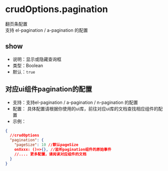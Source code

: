 # crudOptions.pagination
翻页条配置     
支持 el-pagination / a-pagination 的配置

## show
* 说明：显示或隐藏查询框
* 类型：Boolean
* 默认：`true`

## 对应ui组件pagination的配置
* 支持：支持el-pagination / a-pagination / n-pagination 的配置
* 配置： 具体配置请根据你使用的ui库，前往对应ui库的文档查找相应组件的配置
* 示例：

```json
{
  //crudOptions
  "pagination": {
    "pageSize": 10 //默认pageSize
    onXxxx: ()=>{}, //监听pagination组件的原始事件
    //.... 更多配置，请阅读对应组件的文档
  }
}
```
